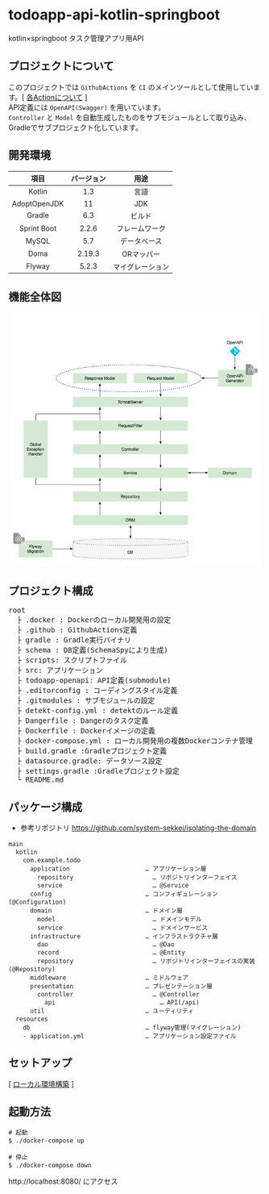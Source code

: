 # todoapp-api-kotlin-springboot
kotlin×springboot タスク管理アプリ用API

## プロジェクトについて
このプロジェクトでは `GithubActions` を `CI` のメインツールとして使用しています。[ [各Actionについて](https://github.com/taroshun32/todoapp-api-kotlin-springboot/wiki/GithubActions) ]  
API定義には `OpenAPI(Swagger)` を用いています。  
`Controller` と `Model` を自動生成したものをサブモジュールとして取り込み、Gradleでサブプロジェクト化しています。

## 開発環境
| 項目 | バージョン | 用途 |
|:-----------:|:-----------:|:-----------:|
| Kotlin | 1.3 | 言語 |
| AdoptOpenJDK | 11 | JDK |
| Gradle | 6.3 | ビルド |
| Sprint Boot | 2.2.6 | フレームワーク |
| MySQL | 5.7 | データベース |
| Doma | 2.19.3 | ORマッパー |
| Flyway | 5.2.3 | マイグレーション |

## 機能全体図
![](./document/Feature.png)

## プロジェクト構成
<pre>
root
  ├ .docker : Dockerのローカル開発用の設定
  ├ .github : GithubActions定義
  ├ gradle : Gradle実行バイナリ
  ├ schema : DB定義(SchemaSpyにより生成)
  ├ scripts: スクリプトファイル
  ├ src: アプリケーション
  ├ todoapp-openapi: API定義(submodule)
  ├ .editorconfig : コーディングスタイル定義
  ├ .gitmodules : サブモジュールの設定
  ├ detekt-config.yml : detektのルール定義
  ├ Dangerfile : Dangerのタスク定義
  ├ Dockerfile : Dockerイメージの定義
  ├ docker-compose.yml : ローカル開発用の複数Dockerコンテナ管理
  ├ build.gradle :Gradleプロジェクト定義
  ├ datasource.gradle: データソース設定
  ├ settings.gradle :Gradleプロジェクト設定
  └ README.md
</pre>

## パッケージ構成
- 参考リポジトリ https://github.com/system-sekkei/isolating-the-domain
```
main
  kotlin
    com.example.todo
      application                     … アプリケーション層
        repository                      … リポジトリインターフェイス
        service                         … @Service
      config                          … コンフィギュレーション(@Configuration)
      domain                          … ドメイン層
        model                           … ドメインモデル
        service                         … ドメインサービス
      infrastructure                  … インフラストラクチャ層
        dao                             … @Dao
        record                          … @Entity
        repository                      … リポジトリインターフェイスの実装(@Repository)
      middleware                      … ミドルウェア
      presentation                    … プレゼンテーション層
        controller                      … @Controller
          api                             … API(/api)
      util                            … ユーティリティ
  resources
    db                                … flyway管理(マイグレーション)
    - application.yml                 … アプリケーション設定ファイル
```

## セットアップ

[ [ローカル環境構築](https://github.com/taroshun32/todoapp-api-kotlin-springboot/wiki/ローカル環境構築) ]

## 起動方法

```shell
# 起動
$ ./docker-compose up

# 停止
$ ./docker-compose down
```

http://localhost:8080/ にアクセス
